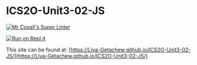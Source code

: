 # ICS2O-Unit3-02-JS

[![Mr Coxall's Super Linter](https://github.com/Liya-Getachew/ICS2O-Unit3-02-JS/workflows/Mr%20Coxall's%20Super%20Linter/badge.svg)](https://github.com/Liya-Getachew/ICS2O-Unit3-02-JS/actions)

[![Run on Repl.it](https://repl.it/badge/github/Liya-Getachew/ICS2O-Unit3-02-JS)](https://repl.it/github/Liya-Getachew/ICS2O-Unit3-02-JS)

This site can be found at: [https://Liya-Getachew.github.io/ICS2O-Unit3-02-JS/](https://Liya-Getachew.github.io/ICS2O-Unit3-02-JS/)
